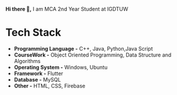 **Hi there 👋,**  I am  MCA 2nd Year Student at IGDTUW 

# Tech Stack

*   **Programming Language -** C++, Java, Python,Java Script
*   **CourseWork -** Object Oriented Programming, Data Structure and Algorithms
*   **Operating System -** Windows, Ubuntu
*   **Framework -** Flutter
*   **Database -** MySQL
*   **Other -** HTML, CSS, Firebase

<!--
**pooja-git11/pooja-git11** is a ✨ _special_ ✨ repository because its `README.md` (this file) appears on your GitHub profile.

Here are some ideas to get you started:

- 🔭 I’m currently working on ...
- 🌱 I’m currently learning ...
- 👯 I’m looking to collaborate on ...
- 🤔 I’m looking for help with ...
- 💬 Ask me about ...
- 📫 How to reach me: ...
- 😄 Pronouns: ...
- ⚡ Fun fact: ...
-->
